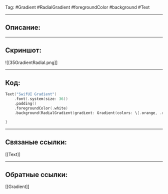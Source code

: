 Tag: #Gradient #RadialGradient #foregroundColor #background #Text 

---
## Описание:


---
## Скриншот:
![[35GradientRadial.png]]

---
## Код:

``` swift
Text("SwifUI Gradient")
    .font(.system(size: 36))
    .padding()
    .foregroundColor(.white)
    .background(RadialGradient(gradient: Gradient(colors: \[.orange, .red, .purple\]), center: .init(x: 0.5, y: 0.5), startRadius: CGFloat(10), endRadius: CGFloat(120)))

}

```

---
## Связаные ссылки:
[[Text]]

---
## Обратные ссылки:
[[Gradient]]